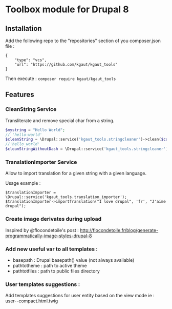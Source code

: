 # Toolbox module for Drupal 8

## Installation
Add the following repo to the "repositories" section of you composer.json file :

```
{
    "type": "vcs",
    "url": "https://github.com/kgaut/kgaut_tools"
}
```
Then execute : 
`composer require kgaut/kgaut_tools`

## Features
### CleanString Service
Transliterate and remove special char from a string.
```php
$mystring = "Hello World";
// 'hello-world'
$cleanString = \Drupal::service('kgaut_tools.stringcleaner')->clean($categorie->name); 
//'hello_world'
$cleanStringWithoutDash = \Drupal::service('kgaut_tools.stringcleaner')->clean($categorie->name,true); 
```

### TranslationImporter Service

Allow to import translation for a given string with a given language.

Usage example : 

```
$translationImporter = \Drupal::service('kgaut_tools.translation_importer');
$translationImporter->importTranslation("I love drupal", 'fr', "J'aime drupal");
```

### Create image derivates during upload
Inspired by @flocondetoile's post : http://flocondetoile.fr/blog/generate-programmatically-image-styles-drupal-8

### Add new useful var to all templates : 

  - basepath : Drupal basepath() value (not always available)
  - pathtotheme : path to active theme
  - pathtotfiles : path to public files directory

### User templates suggestions :

Add templates suggestions for user entity based on the view mode ie : user--compact.html.twig